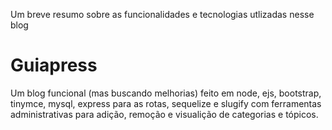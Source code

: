 Um breve resumo sobre as funcionalidades e tecnologias utlizadas nesse blog

# Guiapress 

Um blog funcional (mas buscando melhorias) feito em node, ejs, bootstrap, tinymce, mysql, express para as rotas, sequelize e slugify com ferramentas administrativas para adição, remoção e visualição de categorias e tópicos.
